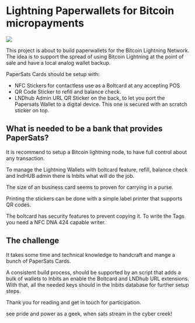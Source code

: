 # Lightning Paperwallets for Bitcoin micropayments

<img src="[https://papersats.io/papersats-card-mockup.png](https://papersats.io/papersats-card-mockup.png)">

This project is about to build paperwallets for the Bitcoin Lightning Network. The idea is to support the spread of using Bitcoin Lightning at the point of sale and have a local analog wallet backup.

PaperSats Cards should be setup with:

- NFC Stickers for contactless use as a Boltcard at any accepting POS
- QR Code Sticker to refill and balance check.
- LNDhub Admin URL QR Sticker on the back, to let you port the Papersats Wallet to a digital device. This one is secured with an scratch sticker on top.

## What is needed to be a bank that provides PaperSats?

It is recommend to setup a Bitcoin lightning node, to have full control about any transaction.

To manage the Lightning Wallets with boltcard feature, refill, balance check and lndHUB admin there is lnbits what will do the job.

The size of an business card seems to proven for carrying in a purse.

Printing the stickers can be done with a simple label printer that supports QR codes.

The boltcard has security features to prevent copying it. To write the Tags you need a NFC DNA 424 capable writer.

## The challenge
It takes some time and technical knowledge to handcraft and mange a bunch of PaperSats Cards.

A consistent build process, should be supported by an script that adds a bulk of wallets to lnbits an enable the Boltcard and LNDhub URL extensions.
With that, all the needed keys should in the lnbits database for further setup steps.

Thank you for reading and get in touch for participation.

see pride and power as a geek, when sats stream in the cyber creek!
